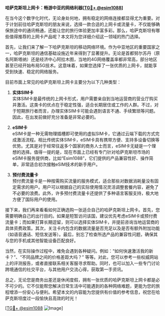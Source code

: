 **哈萨克斯坦上网卡：畅游中亚的网络利器[[TG💪+ @esim1088](https://t.me/s/esim1088)]**

在当今这个数字化时代，无论身处何地，拥有稳定的网络连接都显得尤为重要。对于计划前往哈萨克斯坦的朋友来说，选择一款合适的上网卡或流量卡，不仅能够确保旅途中的通讯畅通，还能让您的旅行体验更加丰富多彩。那么，哈萨克斯坦有哪些值得推荐的上网卡产品呢？本文将为您详细介绍这一领域的热门选择。

首先，让我们来了解一下哈萨克斯坦的移动网络环境。作为中亚地区的重要国家之一，哈萨克斯坦的通信基础设施近年来得到了显著提升。无论是首都努尔苏丹（原名阿斯塔纳）还是经济中心阿拉木图，当地的4G网络覆盖率都非常高，部分地区甚至已经开始布局5G技术。这意味着，如果您选择了一张优质的上网卡，就能享受到快速、稳定的网络服务。

目前市面上常见的哈萨克斯坦上网卡主要分为以下几种类型：

1. **实体SIM卡**  
   实体SIM卡是最传统的上网卡形式，用户需要亲自到当地运营商的营业厅购买并激活。这类卡的优点在于稳定性强，适合长期居住或工作的人群。不过，对于短期旅行者而言，办理实体SIM卡可能会遇到语言不通、手续繁琐等问题。因此，在出发前做好充分准备是非常必要的。

2. **eSIM卡**  
   eSIM卡是一种无需物理插槽即可使用的虚拟SIM卡，它通过云端下载的方式完成激活流程。相比传统实体SIM卡，eSIM卡具有携带方便、支持多设备切换等优势。尤其是对于经常往返多个国家的商务人士而言，eSIM卡无疑是一个理想的选择。值得一提的是，现在市面上已经有专门针对哈萨克斯坦市场的eSIM卡服务提供商，比如“Esim1088”，它们提供的产品兼容性好、操作简单，非常适合初次接触eSIM技术的新手用户。

3. **预付费流量卡**  
   预付费流量卡是一种按需购买流量的服务模式，适合那些对数据消耗量没有固定需求的用户。用户可以根据自己的实际使用情况灵活调整套餐内容，避免了不必要的浪费。此外，许多预付费流量卡还提供了多种语言客服支持，极大地方便了国际用户的使用。

接下来，我们再来看看如何正确选购一张适合自己的哈萨克斯坦上网卡。首先，您需要明确自己的出行目的。如果是短暂访问该国，建议优先考虑eSIM卡或预付费流量卡；而如果打算长期逗留，则可以选择实体SIM卡，并提前咨询当地运营商的具体资费政策。其次，关注卡内包含的数据流量是否充足以及是否有额外附加功能（如语音通话、短信发送等）。最后，别忘了检查所选产品的兼容性问题，确保其与您的手机或其他智能设备匹配良好。

当然，在实际操作过程中，难免会遇到各种疑问。例如：“如何快速激活我的新卡？”、“不同品牌之间的价格差距大吗？” 等等。对此，您可以参考一些权威网站上的评测报告，或者直接联系相关客服寻求帮助。同时，也可以加入一些专门讨论跨境通信的社交平台，与其他用户交流心得，获取第一手资讯。

总之，无论您是商务出差还是休闲度假，拥有一张优质的哈萨克斯坦上网卡都是必不可少的。它不仅能帮您解决日常生活中可能遇到的各种网络难题，更能为您的旅程增添一份安心与便利。希望本文的内容能为您提供有价值的参考信息，祝您在哈萨克斯坦度过一段愉快且高效的时光！

[[TG💪+ @esim1088](https://t.me/s/esim1088) ![Image](https://i.postimg.cc/4NQfJmqS/Snipaste-2025-05-13-00-14-12.png)]